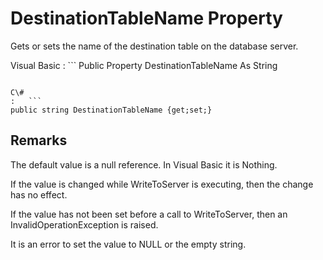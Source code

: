 <!-- loio3c0cf31a6c5f1014a175ccfb7307b344 -->

# DestinationTableName Property

Gets or sets the name of the destination table on the database server.



Visual Basic
:   ```
Public Property DestinationTableName As String
```

C\#
:   ```
public string DestinationTableName {get;set;}
```



## Remarks

The default value is a null reference. In Visual Basic it is Nothing.

If the value is changed while WriteToServer is executing, then the change has no effect.

If the value has not been set before a call to WriteToServer, then an InvalidOperationException is raised.

It is an error to set the value to NULL or the empty string.


